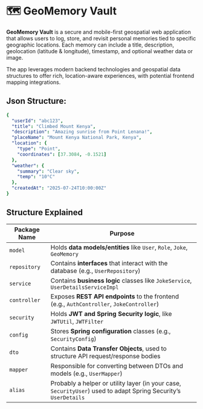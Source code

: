 # 🗺️ GeoMemory Vault

**GeoMemory Vault** is a secure and mobile-first geospatial web application that allows users to log, store, and revisit 
personal memories tied to specific geographic locations. Each memory can include a title, description, geolocation 
(latitude & longitude), timestamp, and optional weather data or image.

The app leverages modern backend technologies and geospatial data structures to offer rich, location-aware experiences, 
with potential frontend mapping integrations.

## Json Structure:

```yaml
{
  "userId": "abc123",
  "title": "Climbed Mount Kenya",
  "description": "Amazing sunrise from Point Lenana!",
  "placeName": "Mount Kenya National Park, Kenya",
  "location": {
    "type": "Point",
    "coordinates": [37.3084, -0.1521]
  },
  "weather": {
    "summary": "Clear sky",
    "temp": "10°C"
  },
  "createdAt": "2025-07-24T10:00:00Z"
}


```

## Structure Explained
| **Package Name** | **Purpose**                                                                                                     |
|------------------|-----------------------------------------------------------------------------------------------------------------|
| `model`          | Holds **data models/entities** like `User`, `Role`, `Joke`, `GeoMemory`                                         |
| `repository`     | Contains **interfaces** that interact with the database (e.g., `UserRepository`)                                |
| `service`        | Contains **business logic** classes like `JokeService`, `UserDetailsServiceImpl`                                |
| `controller`     | Exposes **REST API endpoints** to the frontend (e.g., `AuthController`, `JokeController`)                       |
| `security`       | Holds **JWT and Spring Security logic**, like `JWTUtil`, `JWTFilter`                                            |
| `config`         | Stores **Spring configuration** classes (e.g., `SecurityConfig`)                                                |
| `dto`            | Contains **Data Transfer Objects**, used to structure API request/response bodies                               |
| `mapper`         | Responsible for converting between DTOs and models (e.g., `UserMapper`)                                         |
| `alias`          | Probably a helper or utility layer (in your case, `SecurityUser`) used to adapt Spring Security’s `UserDetails` |
